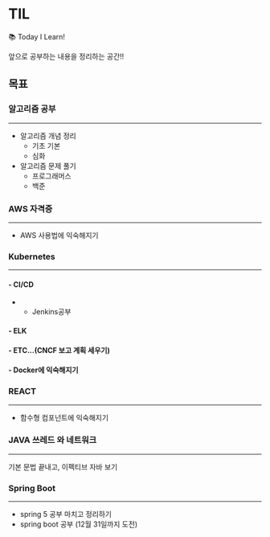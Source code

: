 # TIL

📚 Today I Learn!



앞으로 공부하는 내용을 정리하는 공간!!



## 목표

### 알고리즘 공부

---

- 알고리즘 개념 정리
  - 기초 기본
  - 심화
- 알고리즘 문제 풀기
  - 프로그래머스 
  - 백준



### AWS 자격증

----

- AWS 사용법에 익숙해지기



### Kubernetes 

---

####  - CI/CD 

- - Jenkins공부

####  - ELK

####  - ETC...(CNCF  보고 계획 세우기)

#### - Docker에 익숙해지기



### REACT

---

- 함수형 컴포넌트에 익숙해지기



### JAVA 쓰레드 와 네트워크

---

기본 문법 끝내고, 이펙티브 자바 보기



### Spring Boot

---

- spring 5 공부 마치고 정리하기 
- spring boot 공부 (12월 31일까지 도전)

